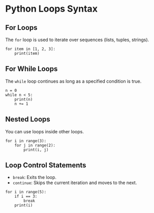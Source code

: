 # Python Loops Syntax
## For Loops
The `for` loop is used to iterate over sequences (lists, tuples, strings).
```
for item in [1, 2, 3]:
    print(item)
```

## For While Loops
The `while` loop continues as long as a specified condition is true.
```
n = 0
while n < 5:
    print(n)
    n += 1
```

## Nested Loops
You can use loops inside other loops.
``` 
for i in range(3):
    for j in range(2):
        print(i, j)
```

## Loop Control Statements
- `break`: Exits the loop.
- `continue`: Skips the current iteration and moves to the next.
```
for i in range(5):
    if i == 3:
        break
    print(i)
```